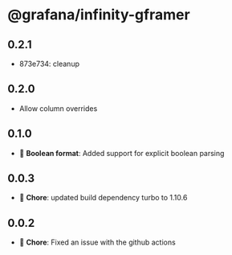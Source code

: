 # @grafana/infinity-gframer

## 0.2.1

- 873e734: cleanup

## 0.2.0

- Allow column overrides

## 0.1.0

- 🚀 **Boolean format**: Added support for explicit boolean parsing

## 0.0.3

- 🐛 **Chore**: updated build dependency turbo to 1.10.6

## 0.0.2

- 🐛 **Chore**: Fixed an issue with the github actions
